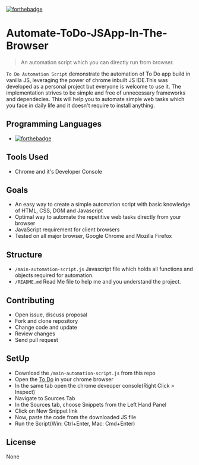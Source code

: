 [![forthebadge](https://forthebadge.com/images/badges/built-with-love.svg)](https://forthebadge.com)

# Automate-ToDo-JSApp-In-The-Browser
> An automation script which you can directly run from browser. 

`To Do Automation Script` demonstrate the automation of To Do app build in vanilla JS, leveraging the power of chrome inbuilt JS IDE.This was developed as a personal project but everyone is welcome to use it. The implementation strives to be simple and free of unnecessary frameworks and dependecies. This will help you to automate simple web tasks which you face in daily life and it doesn't require to install anything.

## Programming Languages

- [![forthebadge](https://forthebadge.com/images/badges/uses-js.svg)](https://forthebadge.com)

## Tools Used

- Chrome and it's Developer Console

## Goals

- An easy way to create a simple automation script with basic knowledge of HTML, CSS, DOM and Javascript
- Optimal way to automate the repetitive web tasks directly from your browser
- JavaScript requirement for client browsers
- Tested on all major browser, Google Chrome and Mozilla Firefox

## Structure

- `/main-automation-script.js` Javascript file which holds all functions and objects required for automation.
- `/README.md` Read Me file to help me and you understand the project.

## Contributing

- Open issue, discuss proposal
- Fork and clone repository
- Change code and update
- Review changes
- Send pull request

## SetUp

- Download the `/main-automation-script.js` from this repo
- Open the [To Do](https://todomvc.com/examples/vanillajs/) in your chrome browser
- In the same tab open the chrome deveoper console(Right Click > Inspect)
- Navigate to Sources Tab
- In the Sources tab, choose Snippets from the Left Hand Panel
- Click on New Snippet link
- Now, paste the code from the downloaded JS file
- Run the Script(Win: Ctrl+Enter, Mac: Cmd+Enter)

## License

None
